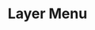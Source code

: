 ---
layout: pattern.njk
tags: 
    - maps_components_en
key: layer-menu-maps_en
title: Layer Menu
parent: basics-maps_en
image: maps/overview/layer_menu.webp
keywords: layer menu
order: 20
availablelanguages: 
    - de
---
